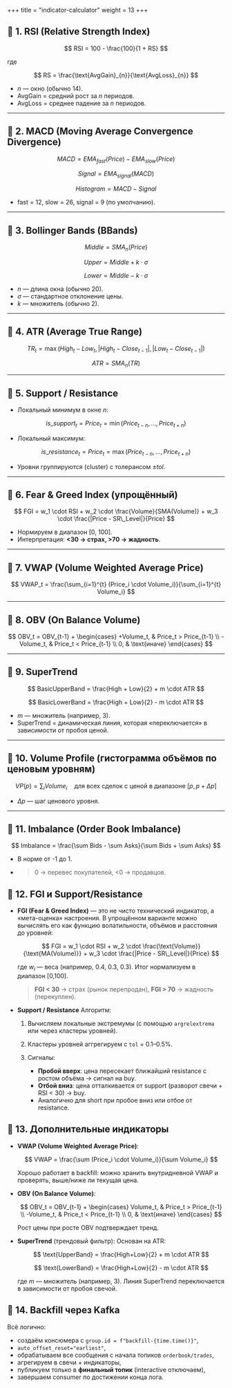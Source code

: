+++
title = "indicator-calculator"
weight = 13
+++

## 🔹 **1. RSI (Relative Strength Index)**

$$
RSI = 100 - \frac{100}{1 + RS}
$$

где

$$
RS = \frac{\text{AvgGain}_{n}}{\text{AvgLoss}_{n}}
$$

* $n$ — окно (обычно 14).
* AvgGain = средний рост за $n$ периодов.
* AvgLoss = среднее падение за $n$ периодов.

---

## 🔹 **2. MACD (Moving Average Convergence Divergence)**

$$
MACD = EMA_{fast}(Price) - EMA_{slow}(Price)
$$

$$
Signal = EMA_{signal}(MACD)
$$

$$
Histogram = MACD - Signal
$$

* fast = 12, slow = 26, signal = 9 (по умолчанию).

---

## 🔹 **3. Bollinger Bands (BBands)**

$$
Middle = SMA_n(Price)
$$

$$
Upper = Middle + k \cdot \sigma
$$

$$
Lower = Middle - k \cdot \sigma
$$

* $n$ — длина окна (обычно 20).
* $\sigma$ — стандартное отклонение цены.
* $k$ — множитель (обычно 2).

---

## 🔹 **4. ATR (Average True Range)**

$$
TR_t = \max(High_t - Low_t, |High_t - Close_{t-1}|, |Low_t - Close_{t-1}|)
$$

$$
ATR = SMA_n(TR)
$$

---

## 🔹 **5. Support / Resistance**

* Локальный минимум в окне $n$:

$$
is\_support_t = Price_t = \min(Price_{t-n}, \dots, Price_{t+n})
$$

* Локальный максимум:

$$
is\_resistance_t = Price_t = \max(Price_{t-n}, \dots, Price_{t+n})
$$

* Уровни группируются (cluster) с толерансом $\pm tol$.

---

## 🔹 **6. Fear & Greed Index (упрощённый)**

$$
FGI = w_1 \cdot RSI + w_2 \cdot \frac{Volume}{SMA(Volume)} + w_3 \cdot \frac{|Price - SR\_Level|}{Price}
$$

* Нормируем в диапазон \[0, 100].
* Интерпретация: **<30 → страх, >70 → жадность**.

---

## 🔹 **7. VWAP (Volume Weighted Average Price)**

$$
VWAP_t = \frac{\sum_{i=1}^{t} (Price_i \cdot Volume_i)}{\sum_{i=1}^{t} Volume_i}
$$

---

## 🔹 **8. OBV (On Balance Volume)**

$$
OBV_t = OBV_{t-1} +
\begin{cases} 
+Volume_t, & Price_t > Price_{t-1} \\ 
-Volume_t, & Price_t < Price_{t-1} \\
0, & \text{иначе} 
\end{cases}
$$

---

## 🔹 **9. SuperTrend**

$$
BasicUpperBand = \frac{High + Low}{2} + m \cdot ATR
$$

$$
BasicLowerBand = \frac{High + Low}{2} - m \cdot ATR
$$

* $m$ — множитель (например, 3).
* SuperTrend = динамическая линия, которая «переключается» в зависимости от пробоя ценой.

---

## 🔹 **10. Volume Profile (гистограмма объёмов по ценовым уровням)**

$$
VP(p) = \sum_{i} Volume_i \quad \text{для всех сделок с ценой в диапазоне } [p, p+\Delta p]
$$

* $\Delta p$ — шаг ценового уровня.

---

## 🔹 **11. Imbalance (Order Book Imbalance)**

$$
Imbalance = \frac{\sum Bids - \sum Asks}{\sum Bids + \sum Asks}
$$

* В норме от -1 до 1.
* > 0 → перевес покупателей, <0 → продавцов.

## 🔹 **12. FGI и Support/Resistance**

   * **FGI (Fear & Greed Index)** — это не чисто технический индикатор, а «мета-оценка» настроения. В упрощённом варианте можно вычислять его как функцию волатильности, объёмов и расстояния до уровней:

     $$
     FGI = w_1 \cdot RSI + w_2 \cdot \frac{\text{Volume}}{\text{MA(Volume)}} + w_3 \cdot \frac{|Price - SR\_Level|}{Price}
     $$

     где $w_i$ — веса (например, 0.4, 0.3, 0.3). Итог нормализуем в диапазон \[0,100].

     > **FGI < 30** → страх (рынок перепродан), **FGI > 70** → жадность (перекуплен).

   * **Support / Resistance**
     Алгоритм:

     1. Вычисляем локальные экстремумы (с помощью `argrelextrema` или через кластеры уровней).
     2. Кластеры уровней аггрегируем с `tol` = 0.1–0.5%.
     3. Сигналы:

        * **Пробой вверх**: цена пересекает ближайший resistance с ростом объёма → сигнал на buy.
        * **Отбой вниз**: цена отталкивается от support (разворот свечи + RSI < 30) → buy.
        * Аналогично для short при пробое вниз или отбое от resistance.

## 🔹 **13. Дополнительные индикаторы**

   * **VWAP (Volume Weighted Average Price)**:

     $$
     VWAP = \frac{\sum (Price_i \cdot Volume_i)}{\sum Volume_i}
     $$

     Хорошо работает в backfill: можно хранить внутридневной VWAP и проверять, выше/ниже ли текущая цена.

   * **OBV (On Balance Volume)**:

     $$
     OBV_t = OBV_{t-1} + \begin{cases} 
     Volume_t, & Price_t > Price_{t-1} \\ 
     -Volume_t, & Price_t < Price_{t-1} \\
     0, & \text{иначе} 
     \end{cases}
     $$

     Рост цены при росте OBV подтверждает тренд.

   * **SuperTrend** (трендовый фильтр):
     Основан на ATR:

     $$
     \text{UpperBand} = \frac{High+Low}{2} + m \cdot ATR
     $$

     $$
     \text{LowerBand} = \frac{High+Low}{2} - m \cdot ATR
     $$

     где $m$ — множитель (например, 3). Линия SuperTrend переключается в зависимости от пробоя свечой.

## 🔹 **14. Backfill через Kafka**
   Всё логично:

   * создаём консюмера с `group.id = f"backfill-{time.time()}"`,
   * `auto_offset_reset="earliest"`,
   * обрабатываем все сообщения с начала топиков `orderbook/trades`,
   * агрегируем в свечи + индикаторы,
   * публикуем только в **финальный топик** (interactive отключаем),
   * завершаем consumer по достижении конца лога.